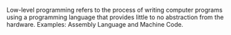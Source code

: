 Low-level programming refers to the process of writing computer programs using a programming language that provides little to no abstraction from the hardware. Examples:  Assembly Language and Machine Code.

